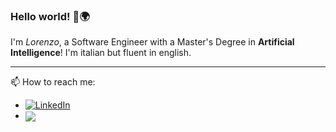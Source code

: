 ### Hello world! 👋🌍

I'm *Lorenzo*, a Software Engineer with a Master's Degree in **Artificial Intelligence**! I'm italian but fluent in english.

---


📫 How to reach me:  
 - [![LinkedIn](https://img.shields.io/badge/-LinkedIn-blue?style=flat&logo=Linkedin&logoColor=white)](https://www.linkedin.com/in/lorenzo-favaro/)  
 - <a target="_blank" href="mailto:lorenzo.favaro27@gmail.com"><img align="center" src="https://img.shields.io/badge/-lorenzo.favaro27@gmail.com-c14438?style=flat-square&logo=Gmail&logoColor=white&link=mailto:lorenzo.favaro27@gmail.com"></a>
